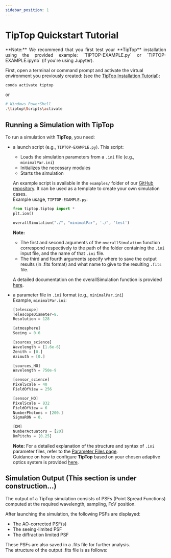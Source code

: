 ```yaml
---
sidebar_position: 1
---
```


# TipTop Quickstart Tutorial
<p align="justify">
**Note:** We recommend that you first test your **TipTop** installation using the provided example: `TIPTOP-EXAMPLE.py` or `TIPTOP-EXAMPLE.ipynb` (if you're using Jupyter).

First, open a terminal or command prompt and activate the virtual environment you previously created: (see the [TipTop Installation Tutorial](/docs/general/installation.md)):
```bash
conda activate tiptop
```
or
```bash
# Windows PowerShell
.\tiptop\Scripts\activate
```
</p>

## Running a Simulation with TipTop

To run a simulation with **TipTop**, you need:
- a launch script (e.g., `TIPTOP-EXAMPLE.py`). This script:
    - Loads the simulation parameters from a `.ini` file (e.g., `minimalPar.ini`)
    - Initializes the necessary modules
    - Starts the simulation 

    An example script is available in the `examples/` folder of our [GitHub repository](https://github.com/astro-tiptop/TIPTOP). It can be used as a template to create your own simulation cases. \
    Example usage, `TIPTOP-EXAMPLE.py`:
    ```python
    from tiptop.tiptop import *
    plt.ion()

    overallSimulation("./", "minimalPar", './', 'test')
    ```
    **Note:** 
    - The first and second arguments of the `overallSimulation` function correspond respectively to the path of the folder containing the `.ini` input file, and the name of that `.ini` file.
    - The third and fourth arguments specify where to save the output results (in .fits format) and what name to give to the resulting `.fits` file. 

    A detailed documentation on the overallSimulation function is provided [here](/docs/orion/api_reference.md).

- a parameter file in `.ini` format (e.g., `minimalPar.ini`) \
    Example, `minimalPar.ini`:
    ```python
    [telescope]
    TelescopeDiameter=8.
    Resolution = 128

    [atmosphere]
    Seeing = 0.6

    [sources_science]
    Wavelength = [1.6e-6]
    Zenith = [0.]
    Azimuth = [0.]

    [sources_HO]
    Wavelength = 750e-9

    [sensor_science]
    PixelScale = 40
    FieldOfView = 256

    [sensor_HO]
    PixelScale = 832
    FieldOfView = 6
    NumberPhotons = [200.]
    SigmaRON = 0.

    [DM]
    NumberActuators = [20]
    DmPitchs = [0.25]
    ```
    **Note:**  For a detailed explanation of the structure and syntax of `.ini` parameter files, refer to the [Parameter Files page](/docs/orion/parameterfields.md). <br /> Guidance on how to configure **TipTop** based on your chosen adaptive optics system is provided [here](/docs/orion/howtosetup.md).

## Simulation Output (This section is under construction...)

The output of a TipTop simulation consists of PSFs (Point Spread Functions) computed at the required wavelength, sampling, FoV position. 
<!-- Outputs also includes seeing limited PSF, diffraction limited PSF and some useful metrics (SR, EE, FWHM, …) -->

After launching the simulation, the following PSFs are displayed:
- The AO-corrected PSF(s)
- The seeing-limited PSF
- The diffraction limited PSF

These PSFs are also saved in a .fits file for further analysis. \
The structure of the output .fits file is as follows:
